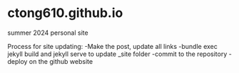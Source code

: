 # ctong610.github.io
summer 2024 personal site

Process for site updating:
-Make the post, update all links
-bundle exec jekyll build and jekyll serve to update _site folder
-commit to the repository
-deploy on the github website